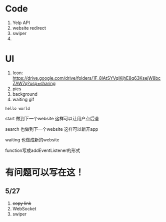 # Code
1. Yelp API
2. website redirect
3. swiper
4.

# UI
1. Icon:
https://drive.google.com/drive/folders/1F_8lAtSYVqlKjhE8q63KsejW8bcZAW7q?usp=sharing
2. pics
3. background
4. waiting gif

```
hello world
```


start 做到下一个website 这样可以让用户点后退

search 也做到下一个website 这样可以新开app

waiting 也做成新的website

function写成addEventListener的形式

# 有问题可以写在这！

## 5/27 

1. ~~copy link~~
2. WebSocket
3. swiper